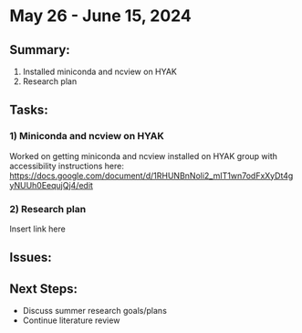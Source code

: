 # May 26 - June 15, 2024

## Summary:
1) Installed miniconda and ncview on HYAK
2) Research plan


## Tasks:
### 1) Miniconda and ncview on HYAK
Worked on getting miniconda and ncview installed on HYAK group with accessibility instructions here: https://docs.google.com/document/d/1RHUNBnNoli2_mIT1wn7odFxXyDt4gyNUUh0EequjQj4/edit

### 2) Research plan
Insert link here

## Issues:


## Next Steps:
- Discuss summer research goals/plans
- Continue literature review
